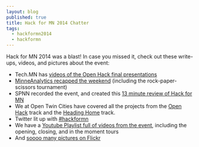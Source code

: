 ```yaml
---
layout: blog
published: true 
title: Hack for MN 2014 Chatter 
tags: 
  - hackformn2014
  - hackformn
---
```


Hack for MN 2014 was a blast! In case you missed it, check out these write-ups,
videos, and pictures about the event:

- Tech.MN has [videos of the Open Hack final presentations](http://tech.mn/news/2014/06/26/hack-for-mn-2014/)
- [MinneAnalytics recapped the weekend](http://minneanalytics.org/node/542) (including the rock-paper-scissors tournament)
- SPNN recorded the event, and created this [13 minute review of Hack for MN](http://spnn.org/video/hack-for-mn-2014-june-21st-22nd-at-the-nerdery)
- We at Open Twin Cities have covered all the projects from the [Open Hack](/2014/07/16/hack-for-mn-2014-open-hack-projects/) track and the [Heading Home](/2014/07/16/hack-for-mn-2014-heading-home-projects/) track.
- Twitter lit up with [#hackformn](https://twitter.com/search?q=%23hackformn%20since%3A2014-06-01%20until%3A2014-07-31&src=typd)
- We have a [Youtube Playlist full of videos from the event](http://www.youtube.com/playlist?list=PLevYGd9HiFQ6Upf4EEE2vX4Q9YWvB3hZ3), including the opening, closing, and in the moment tours
- And [soooo many pictures on Flickr](https://www.flickr.com/search/?tags=hackformn2014)
